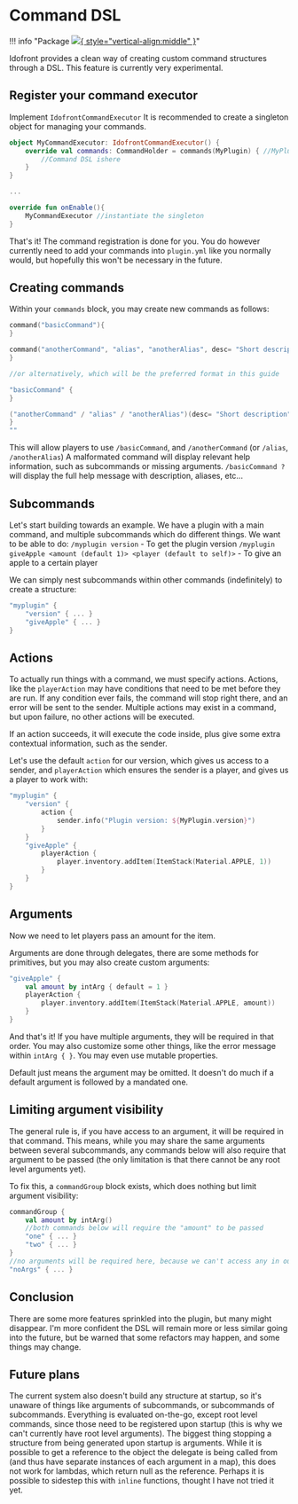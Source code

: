 # Command DSL
!!! info "Package [![](https://img.shields.io/maven-metadata/v?label=idofront-commands&metadataUrl=https://repo.mineinabyss.com/releases/com/mineinabyss/idofront-commands/maven-metadata.xml){ style="vertical-align:middle" }](https://repo.mineinabyss.com/#/releases/com/mineinabyss/idofront-commands)"


Idofront provides a clean way of creating custom command structures through a DSL. This feature is currently very experimental.

## Register your command executor

Implement `IdofrontCommandExecutor` It is recommended to create a singleton object for managing your commands.
```kotlin
object MyCommandExecutor: IdofrontCommandExecutor() {
    override val commands: CommandHolder = commands(MyPlugin) { //MyPlugin is a reference to your main plugin instance
        //Command DSL ishere
    }
}

...

override fun onEnable(){
    MyCommandExecutor //instantiate the singleton
}
```
That's it! The command registration is done for you. You do however currently need to add your commands into `plugin.yml` like you normally would, but hopefully this won't be necessary in the future.

## Creating commands

Within your `commands` block, you may create new commands as follows:

```kotlin
command("basicCommand"){
}

command("anotherCommand", "alias", "anotherAlias", desc= "Short description") {
}

//or alternatively, which will be the preferred format in this guide

"basicCommand" {
}

("anotherCommand" / "alias" / "anotherAlias")(desc= "Short description") {
}
""
```

This will allow players to use `/basicCommand`, and `/anotherCommand` (or `/alias`, `/anotherAlias`)
A malformated command will display relevant help information, such as subcommands or missing arguments. `/basicCommand ?` will display the full help message with description, aliases, etc...

## Subcommands

Let's start building towards an example. We have a plugin with a main command, and multiple subcommands which do different things. We want to be able to do:
`/myplugin version` - To get the plugin version
`/myplugin giveApple <amount (default 1)> <player (default to self)>` - To give an apple to a certain player

We can simply nest subcommands within other commands (indefinitely) to create a structure:

```kotlin
"myplugin" {
    "version" { ... }
    "giveApple" { ... }
}
```

## Actions

To actually run things with a command, we must specify actions. Actions, like the `playerAction` may have conditions that need to be met before they are run. If any condition ever fails, the command will stop right there, and an error will be sent to the sender. Multiple actions may exist in a command, but upon failure, no other actions will be executed.

If an action succeeds, it will execute the code inside, plus give some extra contextual information, such as the sender.

Let's use the default `action` for our version, which gives us access to a sender, and `playerAction` which ensures the sender is a player, and gives us a player to work with:

```kotlin
"myplugin" {
    "version" {
        action {
            sender.info("Plugin version: ${MyPlugin.version}")
        }
    }
    "giveApple" {
        playerAction {
            player.inventory.addItem(ItemStack(Material.APPLE, 1))
        }
    }
}
```

## Arguments
Now we need to let players pass an amount for the item.

Arguments are done through delegates, there are some methods for primitives, but you may also create custom arguments:

```kotlin
"giveApple" {
    val amount by intArg { default = 1 }
    playerAction {
        player.inventory.addItem(ItemStack(Material.APPLE, amount))
    }
}
```

And that's it! If you have multiple arguments, they will be required in that order. You may also customize some other things, like the error message within `intArg { }`. You may even use mutable properties.

Default just means the argument may be omitted. It doesn't do much if a default argument is followed by a mandated one.

## Limiting argument visibility

The general rule is, if you have access to an argument, it will be required in that command. This means, while you may share the same arguments between several subcommands, any commands below will also require that argument to be passed (the only limitation is that there cannot be any root level arguments yet).

To fix this, a `commandGroup` block exists, which does nothing but limit argument visibility:

```kotlin
commandGroup {
    val amount by intArg()
    //both commands below will require the "amount" to be passed
    "one" { ... }
    "two" { ... }
}
//no arguments will be required here, because we can't access any in our code!
"noArgs" { ... }
```

## Conclusion

There are some more features sprinkled into the plugin, but many might disappear. I'm more confident the DSL will remain more or less similar going into the future, but be warned that some refactors may happen, and some things may change.

## Future plans

The current system also doesn't build any structure at startup, so it's unaware of things like arguments of subcommands, or subcommands of subcommands. Everything is evaluated on-the-go, except root level commands, since those need to be registered upon startup (this is why we can't currently have root level arguments). The biggest thing stopping a structure from being generated upon startup is arguments. While it is possible to get a reference to the object the delegate is being called from (and thus have separate instances of each argument in a map), this does not work for lambdas, which return null as the reference. Perhaps it is possible to sidestep this with `inline` functions, thought I have not tried it yet.
